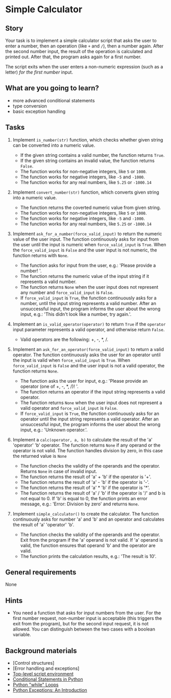 # Simple Calculator

## Story

Your task is to implement a simple calculator script that asks the user
to enter a number, then an operation (like `+` and `/`), then a
number again. After the second number input, the result of the
operation is calculated and printed out. After that, the program
asks again for a first number.

The script exits when the user enters a non-numeric
expression (such as a letter) _for the first number_ input.

## What are you going to learn?

- more advanced conditional statements
- type conversion
- basic exception handling

## Tasks

1. Implement `is_number(str)` function, which checks whether given string can be converted into a numeric value.
    - If the given string contains a valid number, the function returns `True`.
    - If the given string contains an invalid value, the function returns `False`.
    - The function works for non-negative integers, like `5` or `1000`.
    - The function works for negative integers, like `-5` and `-1000`.
    - The function works for any real numbers, like `5.25` or `-1000.14`

2. Implement `convert_number(str)` function, which converts given string into a numeric value.
    - The function returns the coverted numeric value from given string.
    - The function works for non-negative integers, like `5` or `1000`.
    - The function works for negative integers, like `-5` and `-1000`.
    - The function works for any real numbers, like `5.25` or `-1000.14`

3. Implement `ask_for_a_number(force_valid_input)` to return the numeric value of the user input. The function continuously asks for input from the user until the input is numeric when `force_valid_input` is `True`. When the `force_valid_input` is `False` and the user input is not numeric, the function returns with `None`.
    - The function asks for input from the user, e.g.&#58; 'Please provide a number! '.
    - The function returns the numeric value of the input string if it represents a valid number.
    - The function returns `None` when the user input does not represent any number and `force_valid_input` is `False`.
    - If `force_valid_input` is `True`, the function continuously asks for a number, until the input string represents a valid number. After an unsuccessful input, the program informs the user about the wrong input, e.g.&#58; 'This didn't look like a number, try again.'.

4. Implement an `is_valid_operator(operator)` to return `True` if the `operator` input parameter represents a valid operator, and otherwise return `False`.
    - Valid operators are the following&#58; +, -, *, /.

5. Implement an `ask_for_an_operator(force_valid_input)` to return a valid operator. The function continuously asks the user for an operator until the input is valid when `force_valid_input` is `True`. When `force_valid_input` is `False` and the user input is not a valid operator, the function returns `None`.
    - The function asks the user for input, e.g.&#58; 'Please provide an operator (one of +, -, *, /)! '.
    - The function returns an operator if the input string represents a valid operator.
    - The function returns `None` when the user input does not represent a valid operator and `force_valid_input` is `False`.
    - If `force_valid_input` is `True`, the function continuously asks for an operator until the input string represents a valid operator. After an unsuccessful input, the program informs the user about the wrong input, e.g.&#58; 'Unknown operator.'.

6. Implement a `calc(operator, a, b)` to calculate the result of the 'a' 'operator' 'b' operator. The function returns `None` if any operand or the operator is not valid. The function handles division by zero, in this case the returned value is `None`
    - The function checks the validity of the operands and the operator. Returns `None` in case of invalid input.
    - The function returns the result of 'a' + 'b' if the operator is '+'.
    - The function returns the result of 'a' - 'b' if the operator is '-'.
    - The function returns the result of 'a' \* 'b' if the operator is '\*'.
    - The function returns the result of 'a' / 'b' if the operator is '/' and b is not equal to 0. If 'b' is equal to 0, the function prints an error message, e.g.&#58; 'Error&#58; Division by zero' and returns `None`.

7. Implement `simple_calculator()` to create the calculator. The function continuously asks for number 'a' and 'b' and an operator and calculates the result of 'a' 'operator' 'b'.
    - The function checks the validity of the operands and the operator. Exit from the program if the 'a' operand is not valid. If 'a' operand is valid, the function ensures that operand 'b' and the operator are valid.
    - The function prints the calculation results, e.g.&#58; 'The result is 10'.

## General requirements

None

## Hints

- You need a function that asks for input numbers from the user.
For the first number request, non-number input is acceptable (this triggers
the exit from the program), but for the second input request, it is not allowed.
You can distinguish between the two cases with a boolean variable.


## Background materials

- <i class="far fa-exclamation"></i> [Control structures]
- <i class="far fa-exclamation"></i> [Error handling and exceptions]
- <i class="far fa-exclamation"></i> [Top-level script environment](https://docs.python.org/3/library/__main__.html)
- <i class="far fa-candy-cane"></i> [Conditional Statements in Python](https://realpython.com/python-conditional-statements/)
- <i class="far fa-candy-cane"></i> [Python "while" Loops](https://realpython.com/python-while-loop/)
- <i class="far fa-candy-cane"></i> [Python Exceptions: An Introduction](https://realpython.com/python-exceptions/)


